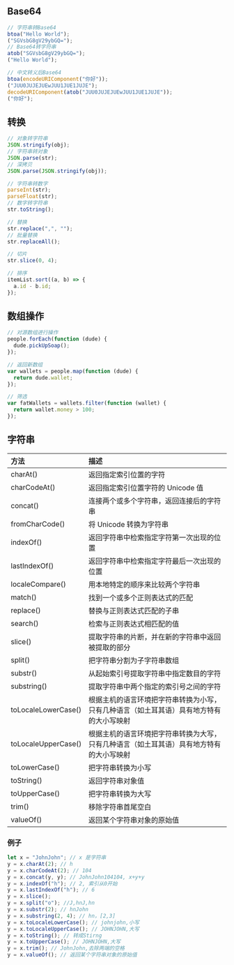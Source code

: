 <!--
title: 22-常用工具
sort:
-->

## Base64

```js
// 字符串转Base64
btoa("Hello World");
("SGVsbG8gV29ybGQ=");
// Base64转字符串
atob("SGVsbG8gV29ybGQ=");
("Hello World");

// 中文转义后Base64
btoa(encodeURIComponent("你好"));
("JUU0JUJEJUEwJUU1JUE1JUJE");
decodeURIComponent(atob("JUU0JUJEJUEwJUU1JUE1JUJE"));
("你好");
```

## 转换

```js
// 对象转字符串
JSON.stringify(obj);
// 字符串转对象
JSON.parse(str);
// 深拷贝
JSON.parse(JSON.stringify(obj));

// 字符串转数字
parseInt(str);
parseFloat(str);
// 数字转字符串
str.toString();

// 替换
str.replace(",", "");
// 批量替换
str.replaceAll();

// 切片
str.slice(0, 4);

// 排序
itemList.sort((a, b) => {
  a.id - b.id;
});
```

## 数组操作

```js
// 对源数组进行操作
people.forEach(function (dude) {
  dude.pickUpSoap();
});

// 返回新数组
var wallets = people.map(function (dude) {
  return dude.wallet;
});

// 筛选
var fatWallets = wallets.filter(function (wallet) {
  return wallet.money > 100;
});
```

## 字符串

| 方法                | 描述                                                                                     |
| :------------------ | :--------------------------------------------------------------------------------------- |
| charAt()            | 返回指定索引位置的字符                                                                   |
| charCodeAt()        | 返回指定索引位置字符的 Unicode 值                                                        |
| concat()            | 连接两个或多个字符串，返回连接后的字符串                                                 |
| fromCharCode()      | 将 Unicode 转换为字符串                                                                  |
| indexOf()           | 返回字符串中检索指定字符第一次出现的位置                                                 |
| lastIndexOf()       | 返回字符串中检索指定字符最后一次出现的位置                                               |
| localeCompare()     | 用本地特定的顺序来比较两个字符串                                                         |
| match()             | 找到一个或多个正则表达式的匹配                                                           |
| replace()           | 替换与正则表达式匹配的子串                                                               |
| search()            | 检索与正则表达式相匹配的值                                                               |
| slice()             | 提取字符串的片断，并在新的字符串中返回被提取的部分                                       |
| split()             | 把字符串分割为子字符串数组                                                               |
| substr()            | 从起始索引号提取字符串中指定数目的字符                                                   |
| substring()         | 提取字符串中两个指定的索引号之间的字符                                                   |
| toLocaleLowerCase() | 根据主机的语言环境把字符串转换为小写，只有几种语言（如土耳其语）具有地方特有的大小写映射 |
| toLocaleUpperCase() | 根据主机的语言环境把字符串转换为大写，只有几种语言（如土耳其语）具有地方特有的大小写映射 |
| toLowerCase()       | 把字符串转换为小写                                                                       |
| toString()          | 返回字符串对象值                                                                         |
| toUpperCase()       | 把字符串转换为大写                                                                       |
| trim()              | 移除字符串首尾空白                                                                       |
| valueOf()           | 返回某个字符串对象的原始值                                                               |

### 例子

```js
let x = "JohnJohn"; // x 是字符串
y = x.charAt(2); // h
y = x.charCodeAt(2); // 104
y = x.concat(y, y); // JohnJohn104104, x+y+y
y = x.indexOf("h"); // 2, 索引从0开始
y = x.lastIndexOf("h"); // 6
y = x.slice();
y = x.split("o"); //J,hnJ,hn
y = x.substr(2); // hnJohn
y = x.substring(2, 4); // hn，[2,3]
y = x.toLocaleLowerCase(); // johnjohn,小写
y = x.toLocaleUpperCase(); // JOHNJOHN,大写
y = x.toString(); // 转成Stirng
y = x.toUpperCase(); // JOHNJOHN,大写
y = x.trim(); // JohnJohn,去除两端的空格
y = x.valueOf(); // 返回某个字符串对象的原始值
```

##
